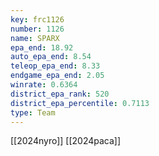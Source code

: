 ```yaml
---
key: frc1126
number: 1126
name: SPARX
epa_end: 18.92
auto_epa_end: 8.54
teleop_epa_end: 8.33
endgame_epa_end: 2.05
winrate: 0.6364
district_epa_rank: 520
district_epa_percentile: 0.7113
type: Team
---
```

[[2024nyro]]
[[2024paca]]
